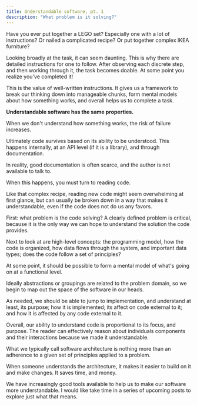```yaml
---
title: Understandable software, pt. 1
description: "What problem is it solving?"
---
```


Have you ever put together a LEGO set? Especially one with a lot of instructions? Or nailed a complicated recipe? Or put together complex IKEA furniture?

Looking broadly at the task, it can seem daunting. This is why there are detailed instructions for one to follow. After observing each discrete step, and then working through it, the task becomes doable. At some point you realize you've completed it!

This is the value of well-written instructions. It gives us a framework to break our thinking down into manageable chunks, form mental models about how something works, and overall helps us to complete a task.

**Understandable software has the same properties.**

When we don't understand how something works, the risk of failure increases.

Ultimately code survives based on its ability to be understood. This happens internally, at an API level (if it is a library), and through documentation.

In reality, good documentation is often scarce, and the author is not available to talk to.

When this happens, you must turn to reading code.

Like that complex recipe, reading new code might seem overwhelming at first glance, but can usually be broken down in a way that makes it understandable, even if the code does not do us any favors.

First: what problem is the code solving? A clearly defined problem is critical, because it is the only way we can hope to understand the solution the code provides.

Next to look at are high-level concepts: the programming model, how the code is organized, how data flows through the system, and important data types; does the code follow a set of principles?

At some point, it should be possible to form a mental model of what's going on at a functional level. 

Ideally abstractions or groupings are related to the problem domain, so we begin to map out the space of the software in our heads.

As needed, we should be able to jump to implementation, and understand at least, its purpose; how it is implemented; its affect on code external to it; and how it is affected by any code external to it.

Overall, our ability to understand code is proportional to its focus, and purpose. The reader can effectively reason about individuals components and their interactions because we made it understandable.

What we typically call software architecture is nothing more than an adherence to a given set of principles applied to a problem.

When someone understands the architecture, it makes it easier to build on it and make changes. It saves time, and money.

We have increasingly good tools available to help us to make our software more understandable. I would like take time in a series of upcoming posts to explore just what that means.
